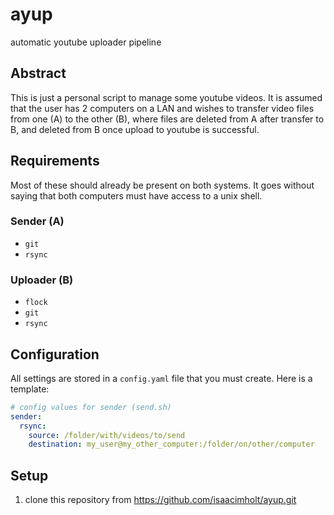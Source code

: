 # ayup
 automatic youtube uploader pipeline

## Abstract
This is just a personal script to manage some youtube videos. It is assumed that the user has 2 computers on a LAN and wishes to transfer video files from one (A) to the other (B), where files are deleted from A after transfer to B, and deleted from B once upload to youtube is successful.

## Requirements
Most of these should already be present on both systems. It goes without saying that both computers must have access to a unix shell.

### Sender (A)
- `git`
- `rsync`

### Uploader (B)
- `flock`
- `git`
- `rsync`

## Configuration
All settings are stored in a `config.yaml` file that you must create. Here is a template:

```YAML
# config values for sender (send.sh)
sender:
  rsync:
    source: /folder/with/videos/to/send
    destination: my_user@my_other_computer:/folder/on/other/computer
```

## Setup
1) clone this repository from https://github.com/isaacimholt/ayup.git